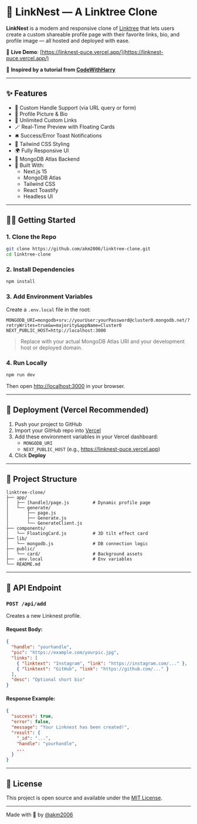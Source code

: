 # 🔗 LinkNest — A Linktree Clone

**LinkNest** is a modern and responsive clone of [Linktree](https://linktr.ee/) that lets users create a custom shareable profile page with their favorite links, bio, and profile image — all hosted and deployed with ease.

🚀 **Live Demo**: [https://linknest-puce.vercel.app/](https://linknest-puce.vercel.app/)

🧠 **Inspired by a tutorial from [CodeWithHarry](https://youtu.be/izwkombjECA?si=DD7yyYwOt5ZTjiF_)**

---

## ✨ Features

- 🔖 Custom Handle Support (via URL query or form)
- 🧍 Profile Picture & Bio
- 🔗 Unlimited Custom Links
- 🪄 Real-Time Preview with Floating Cards
- 🛎️ Success/Error Toast Notifications
- 🎨 Tailwind CSS Styling
- 🌍 Fully Responsive UI
- 🧠 MongoDB Atlas Backend
- 🧩 Built With:
  - Next.js 15
  - MongoDB Atlas
  - Tailwind CSS
  - React Toastify
  - Headless UI

---

## 🧑‍💻 Getting Started

### 1. Clone the Repo

```bash
git clone https://github.com/akm2006/linktree-clone.git
cd linktree-clone
```

### 2. Install Dependencies

```bash
npm install
```

### 3. Add Environment Variables

Create a `.env.local` file in the root:

```env
MONGODB_URI=mongodb+srv://yourUser:yourPassword@cluster0.mongodb.net/?retryWrites=true&w=majority&appName=Cluster0
NEXT_PUBLIC_HOST=http://localhost:3000
```

> Replace with your actual MongoDB Atlas URI and your development host or deployed domain.

### 4. Run Locally

```bash
npm run dev
```

Then open [http://localhost:3000](http://localhost:3000) in your browser.

---

## 🚀 Deployment (Vercel Recommended)

1. Push your project to GitHub
2. Import your GitHub repo into [Vercel](https://vercel.com/)
3. Add these environment variables in your Vercel dashboard:
   - `MONGODB_URI`
   - `NEXT_PUBLIC_HOST` (e.g., https://linknest-puce.vercel.app)
4. Click **Deploy**

---

## 📁 Project Structure

```
linktree-clone/
├── app/
│   ├── [handle]/page.js         # Dynamic profile page
│   └── generate/
│       ├── page.js
│       ├── Generate.js
│       └── GenerateClient.js
├── components/
│   └── FloatingCard.js          # 3D tilt effect card
├── lib/
│   └── mongodb.js               # DB connection logic
├── public/
│   └── card/                    # Background assets
├── .env.local                   # Env variables
└── README.md
```

---

## 🔌 API Endpoint

### `POST /api/add`

Creates a new Linknest profile.

#### Request Body:

```json
{
  "handle": "yourhandle",
  "pic": "https://example.com/yourpic.jpg",
  "links": [
    { "linktext": "Instagram", "link": "https://instagram.com/..." },
    { "linktext": "GitHub", "link": "https://github.com/..." }
  ],
  "desc": "Optional short bio"
}
```

#### Response Example:

```json
{
  "success": true,
  "error": false,
  "message": "Your Linknest has been created!",
  "result": {
    "_id": "...",
    "handle": "yourhandle",
    ...
  }
}
```

---

## 📜 License

This project is open source and available under the [MIT License](LICENSE).

---

Made with 💜 by [@akm2006](https://github.com/akm2006)
